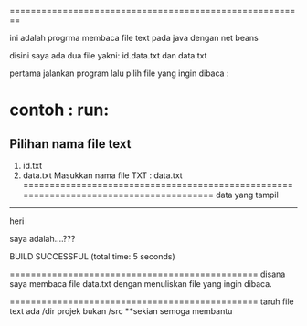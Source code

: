 ========================================================

ini adalah progrma membaca file text pada java dengan net beans

disini saya ada dua file yakni:
id.data.txt dan data.txt

pertama jalankan program lalu pilih file yang ingin dibaca :

contoh :
run:
=============================
Pilihan nama file text
--------------------------
1. id.txt
2. data.txt
Masukkan nama file TXT : data.txt
=======================================================================================
data yang tampil
***************************************************************************************
heri

saya adalah....???

BUILD SUCCESSFUL (total time: 5 seconds)

===============================================
disana saya membaca file data.txt dengan menuliskan file yang ingin dibaca.

===============================================
taruh file text ada /dir projek bukan /src
		**sekian semoga membantu

